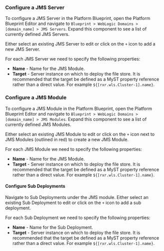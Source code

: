 

### Configure a JMS Server
To configure a JMS Server in the Platform Blueprint, open the Platform Blueprint Editor and navigate to `Blueprint > WebLogic Domains > [domain_name] > JMS Servers`. Expand this component to see a list of currently defined JMS Servers.

Either select an existing JMS Server to edit or click on the `+` icon to add a new JMS Server.

For each JMS Server we need to specify the following properties:
* **Name** - Name for the JMS Module.
* **Target** - Server instance on which to deploy the file store. It is recommended that the target be defined as a MyST property reference rather than a direct value. For example `${[rxr.wls.Cluster-1].name}`.



### Configure a JMS Module
To configure a JMS Module in the Platform Blueprint, open the Platform Blueprint Editor and navigate to `Blueprint > WebLogic Domains > [domain_name] > JMS Modules`. Expand this component to see a list of currently defined JMS Modules.

Either select an existing JMS Module to edit or click on the `+` icon next to JMS Modules (outlined in red) to create a new JMS Module.

For each JMS Module we need to specify the following properties:
* **Name** - Name for the JMS Module.
* **Target** - Server instance on which to deploy the file store. It is recommended that the target be defined as a MyST property reference rather than a direct value. For example `${[rxr.wls.Cluster-1].name}`.

#### Configure Sub Deployments
Navigate to Sub Deployments under the JMS module. Either select an existing Sub Deployment to edit or click on the `+` icon to add a sub deployment.

For each Sub Deployment we need to specify the following properties:
* **Name** - Name for the Sub Deployment.
* **Target** - Server instance on which to deploy the file store. It is recommended that the target be defined as a MyST property reference rather than a direct value. For example `${[rxr.wls.Cluster-1].name}`.